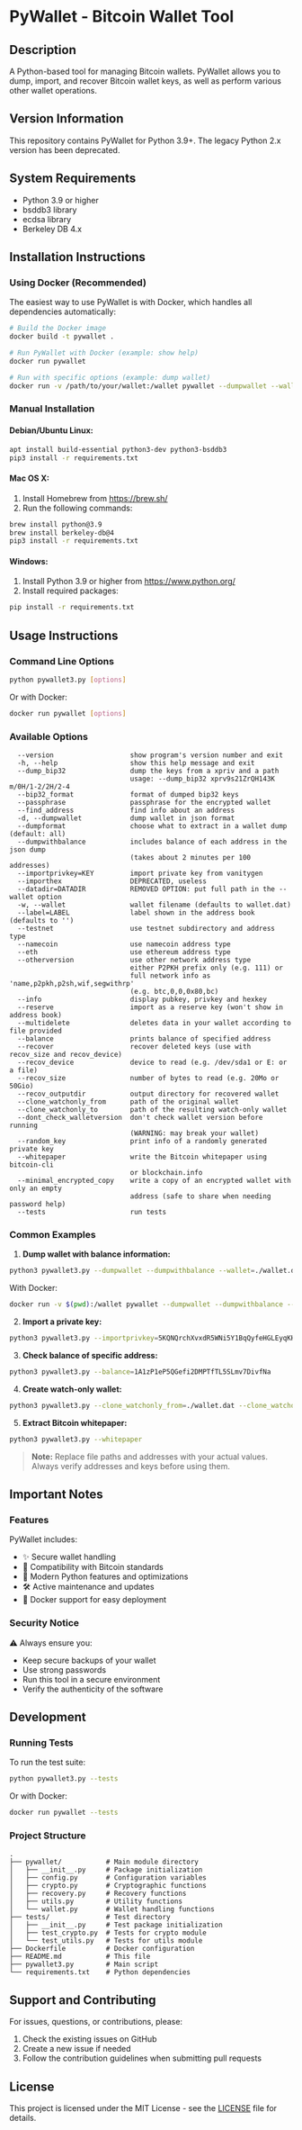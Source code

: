 # PyWallet - Bitcoin Wallet Tool

## Description
A Python-based tool for managing Bitcoin wallets. PyWallet allows you to dump, import, and recover Bitcoin wallet keys, as well as perform various other wallet operations.

## Version Information
This repository contains PyWallet for Python 3.9+. The legacy Python 2.x version has been deprecated.

## System Requirements

- Python 3.9 or higher
- bsddb3 library
- ecdsa library
- Berkeley DB 4.x

## Installation Instructions

### Using Docker (Recommended)

The easiest way to use PyWallet is with Docker, which handles all dependencies automatically:

```bash
# Build the Docker image
docker build -t pywallet .

# Run PyWallet with Docker (example: show help)
docker run pywallet

# Run with specific options (example: dump wallet)
docker run -v /path/to/your/wallet:/wallet pywallet --dumpwallet --wallet=/wallet/wallet.dat
```

### Manual Installation

#### Debian/Ubuntu Linux:
```bash
apt install build-essential python3-dev python3-bsddb3
pip3 install -r requirements.txt
```

#### Mac OS X:
1. Install Homebrew from https://brew.sh/
2. Run the following commands:
```bash
brew install python@3.9
brew install berkeley-db@4
pip3 install -r requirements.txt
```

#### Windows:
1. Install Python 3.9 or higher from https://www.python.org/
2. Install required packages:
```bash
pip install -r requirements.txt
```

## Usage Instructions

### Command Line Options

```bash
python pywallet3.py [options]
```

Or with Docker:

```bash
docker run pywallet [options]
```

### Available Options
```text
  --version                   show program's version number and exit
  -h, --help                  show this help message and exit
  --dump_bip32                dump the keys from a xpriv and a path
                              usage: --dump_bip32 xprv9s21ZrQH143K m/0H/1-2/2H/2-4
  --bip32_format              format of dumped bip32 keys
  --passphrase                passphrase for the encrypted wallet
  --find_address              find info about an address
  -d, --dumpwallet            dump wallet in json format
  --dumpformat                choose what to extract in a wallet dump (default: all)
  --dumpwithbalance           includes balance of each address in the json dump
                              (takes about 2 minutes per 100 addresses)
  --importprivkey=KEY         import private key from vanitygen
  --importhex                 DEPRECATED, useless
  --datadir=DATADIR           REMOVED OPTION: put full path in the --wallet option
  -w, --wallet                wallet filename (defaults to wallet.dat)
  --label=LABEL               label shown in the address book (defaults to '')
  --testnet                   use testnet subdirectory and address type
  --namecoin                  use namecoin address type
  --eth                       use ethereum address type
  --otherversion              use other network address type
                              either P2PKH prefix only (e.g. 111) or
                              full network info as 'name,p2pkh,p2sh,wif,segwithrp'
                              (e.g. btc,0,0,0x80,bc)
  --info                      display pubkey, privkey and hexkey
  --reserve                   import as a reserve key (won't show in address book)
  --multidelete               deletes data in your wallet according to file provided
  --balance                   prints balance of specified address
  --recover                   recover deleted keys (use with recov_size and recov_device)
  --recov_device              device to read (e.g. /dev/sda1 or E: or a file)
  --recov_size                number of bytes to read (e.g. 20Mo or 50Gio)
  --recov_outputdir           output directory for recovered wallet
  --clone_watchonly_from      path of the original wallet
  --clone_watchonly_to        path of the resulting watch-only wallet
  --dont_check_walletversion  don't check wallet version before running
                              (WARNING: may break your wallet)
  --random_key                print info of a randomly generated private key
  --whitepaper                write the Bitcoin whitepaper using bitcoin-cli
                              or blockchain.info
  --minimal_encrypted_copy    write a copy of an encrypted wallet with only an empty
                              address (safe to share when needing password help)
  --tests                     run tests
```

### Common Examples

1. **Dump wallet with balance information:**
```bash
python3 pywallet3.py --dumpwallet --dumpwithbalance --wallet=./wallet.dat
```
With Docker:
```bash
docker run -v $(pwd):/wallet pywallet --dumpwallet --dumpwithbalance --wallet=/wallet/wallet.dat
```

2. **Import a private key:**
```bash
python3 pywallet3.py --importprivkey=5KQNQrchXvxdR5WNi5Y1BqQyfeHGLEyqKHDB3XyCQYJjPo5rtz8
```

3. **Check balance of specific address:**
```bash
python3 pywallet3.py --balance=1A1zP1eP5QGefi2DMPTfTL5SLmv7DivfNa
```

4. **Create watch-only wallet:**
```bash
python3 pywallet3.py --clone_watchonly_from=./wallet.dat --clone_watchonly_to=./watch_only.dat
```

5. **Extract Bitcoin whitepaper:**
```bash
python3 pywallet3.py --whitepaper
```

> **Note:** Replace file paths and addresses with your actual values. Always verify addresses and keys before using them.

## Important Notes

### Features
PyWallet includes:
- ✨ Secure wallet handling
- 🔄 Compatibility with Bitcoin standards
- 🚀 Modern Python features and optimizations
- 🛠️ Active maintenance and updates
- 🐳 Docker support for easy deployment

### Security Notice
⚠️ Always ensure you:
- Keep secure backups of your wallet
- Use strong passwords
- Run this tool in a secure environment
- Verify the authenticity of the software

## Development

### Running Tests

To run the test suite:

```bash
python pywallet3.py --tests
```

Or with Docker:

```bash
docker run pywallet --tests
```

### Project Structure

```
.
├── pywallet/           # Main module directory
│   ├── __init__.py     # Package initialization
│   ├── config.py       # Configuration variables
│   ├── crypto.py       # Cryptographic functions
│   ├── recovery.py     # Recovery functions
│   ├── utils.py        # Utility functions
│   └── wallet.py       # Wallet handling functions
├── tests/              # Test directory
│   ├── __init__.py     # Test package initialization
│   ├── test_crypto.py  # Tests for crypto module
│   └── test_utils.py   # Tests for utils module
├── Dockerfile          # Docker configuration
├── README.md           # This file
├── pywallet3.py        # Main script
└── requirements.txt    # Python dependencies
```

## Support and Contributing
For issues, questions, or contributions, please:
1. Check the existing issues on GitHub
2. Create a new issue if needed
3. Follow the contribution guidelines when submitting pull requests

## License
This project is licensed under the MIT License - see the [LICENSE](LICENSE) file for details.
